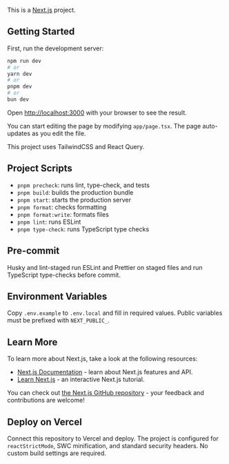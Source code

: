 This is a [Next.js](https://nextjs.org) project.

## Getting Started

First, run the development server:

```bash
npm run dev
# or
yarn dev
# or
pnpm dev
# or
bun dev
```

Open [http://localhost:3000](http://localhost:3000) with your browser to see the result.

You can start editing the page by modifying `app/page.tsx`. The page auto-updates as you edit the file.

This project uses TailwindCSS and React Query.

## Project Scripts

- `pnpm precheck`: runs lint, type-check, and tests
- `pnpm build`: builds the production bundle
- `pnpm start`: starts the production server
- `pnpm format`: checks formatting
- `pnpm format:write`: formats files
- `pnpm lint`: runs ESLint
- `pnpm type-check`: runs TypeScript type checks

## Pre-commit

Husky and lint-staged run ESLint and Prettier on staged files and run TypeScript type-checks before commit.

## Environment Variables

Copy `.env.example` to `.env.local` and fill in required values. Public variables must be prefixed with `NEXT_PUBLIC_`.

## Learn More

To learn more about Next.js, take a look at the following resources:

- [Next.js Documentation](https://nextjs.org/docs) - learn about Next.js features and API.
- [Learn Next.js](https://nextjs.org/learn) - an interactive Next.js tutorial.

You can check out [the Next.js GitHub repository](https://github.com/vercel/next.js) - your feedback and contributions are welcome!

## Deploy on Vercel

Connect this repository to Vercel and deploy. The project is configured for `reactStrictMode`, SWC minification, and standard security headers. No custom build settings are required.
